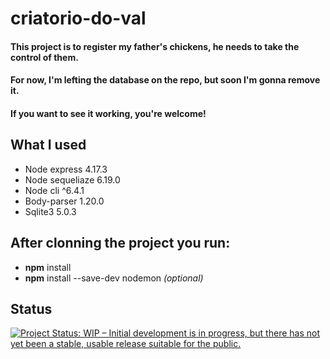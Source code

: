 # criatorio-do-val

#### This project is to register my father's chickens, he needs to take the control of them.
#### For now, I'm lefting the database on the repo, but soon I'm gonna remove it.
#### If you want to see it working, you're welcome!

## What I used

* Node express 4.17.3
* Node sequeliaze 6.19.0
* Node cli ^6.4.1
* Body-parser 1.20.0
* Sqlite3 5.0.3

## After clonning the project you run:

* **npm** install
* **npm** install --save-dev nodemon *(optional)*

## Status

<a href="https://www.repostatus.org/#wip"><img src="https://www.repostatus.org/badges/latest/wip.svg" alt="Project Status: WIP – Initial development is in progress, but there has not yet been a stable, usable release suitable for the public." /></a>
